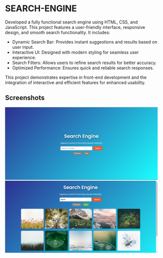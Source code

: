 # SEARCH-ENGINE
Developed a fully functional search engine using HTML, CSS, and JavaScript. This project features a user-friendly interface, responsive design, and smooth search functionality. It includes:

- Dynamic Search Bar: Provides instant suggestions and results based on user input.
- Interactive UI: Designed with modern styling for seamless user experience.
- Search Filters: Allows users to refine search results for better accuracy.
- Optimized Performance: Ensures quick and reliable search responses.
  
This project demonstrates expertise in front-end development and the integration of interactive and efficient features for enhanced usability.
## Screenshots
<img src="Screenshot 2025-03-05 123830.png" width="500"><img src="Screenshot 2025-03-05 123848.png" width="500">

